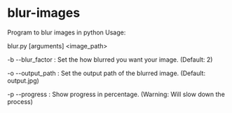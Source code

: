 # blur-images
Program to blur images in python
Usage:

blur.py [arguments] <image_path>

-b --blur_factor : Set the how blurred you want your image. (Default: 2)

-o --output_path : Set the output path of the blurred image. (Default: output.jpg)

-p --progress    : Show progress in percentage. (Warning: Will slow down the process)
